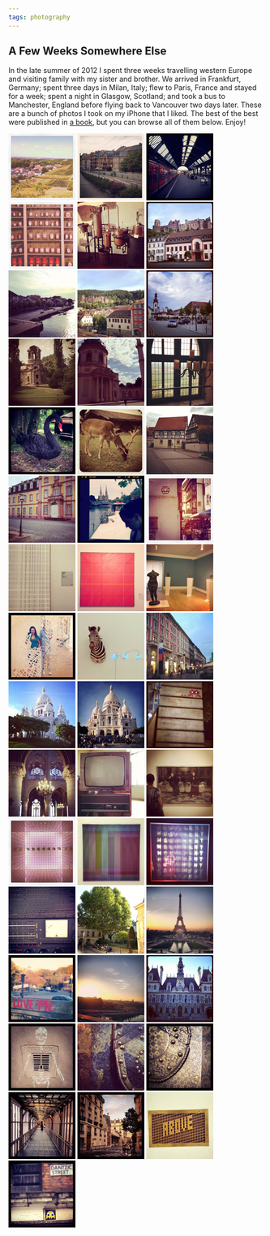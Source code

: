 ```yaml
---
tags: photography
---
```


<article>
<h1>A Few Weeks Somewhere Else</h1>
<p>In the late summer of 2012 I spent three weeks travelling western Europe and visiting family with my sister and brother. We arrived in Frankfurt, Germany; spent three days in Milan, Italy; flew to Paris, France and stayed for a week; spent a night in Glasgow, Scotland; and took a bus to Manchester, England before flying back to Vancouver two days later. These are a bunch of photos I took on my iPhone that I liked. The best of the best were published in <a href="http://www.blurb.ca/b/3576839-a-few-weeks-somewhere-else?redirect=true" target="_new">a book</a>, but you can browse all of them below. Enjoy!</p>
<div class="galleryRow">
    <a href="images/europe/IMG_1088.jpg" class="fancybox" rel="Europe" title="Rauenberg, Germany"><img src="images/europe/IMG_1088-thumb.jpg" width="132" height="132"></a>
    <a href="images/europe/IMG_1096.jpg" class="fancybox" rel="Europe" title="Freiburg, Germany"><img src="images/europe/IMG_1096-thumb.jpg" width="132" height="132"></a>
    <a href="images/europe/IMG_1101.jpg" class="fancybox" rel="Europe" title="Karlsruhe, Germany"><img src="images/europe/IMG_1101-thumb.jpg" width="132" height="132"></a>
    <a href="images/europe/IMG_1162.jpg" class="fancybox" rel="Europe" title="Heidelberg Castle, Heidelberg, Germany"><img src="images/europe/IMG_1162-thumb.jpg" width="132" height="132"></a>
    <a href="images/europe/IMG_1164.jpg" class="fancybox" rel="Europe" title="Heidelberg Castle, Heidelberg, Germany"><img src="images/europe/IMG_1164-thumb.jpg" width="132" height="132"></a>
    <a href="images/europe/IMG_1184.jpg" class="fancybox" rel="Europe" title="Heidelberg, Germany"><img src="images/europe/IMG_1184-thumb.jpg" width="132" height="132"></a>
    <a href="images/europe/IMG_1185.jpg" class="fancybox" rel="Europe" title="Heidelberg, Germany"><img src="images/europe/IMG_1185-thumb.jpg" width="132" height="132"></a>
    <a href="images/europe/IMG_1186.jpg" class="fancybox" rel="Europe" title="Heidelberg, Germany"><img src="images/europe/IMG_1186-thumb.jpg" width="132" height="132"></a>
    <a href="images/europe/IMG_1190.jpg" class="fancybox" rel="Europe" title="Schwetzingen, Germany"><img src="images/europe/IMG_1190-thumb.jpg" width="132" height="132"></a>
    <a href="images/europe/IMG_1191.jpg" class="fancybox" rel="Europe" title="Schwetzingen, Germany"><img src="images/europe/IMG_1191-thumb.jpg" width="132" height="132"></a>
    <a href="images/europe/IMG_1192.jpg" class="fancybox" rel="Europe" title="Schwetzingen, Germany"><img src="images/europe/IMG_1192-thumb.jpg" width="132" height="132"></a>
    <a href="images/europe/IMG_1209.jpg" class="fancybox" rel="Europe" title="Hambach Castle, Germany"><img src="images/europe/IMG_1209-thumb.jpg" width="132" height="132"></a>
    <a href="images/europe/IMG_1215.jpg" class="fancybox" rel="Europe" title="Rauenberg, Germany"><img src="images/europe/IMG_1215-thumb.jpg" width="132" height="132"></a>
    <a href="images/europe/IMG_1218.jpg" class="fancybox" rel="Europe" title="Rauenberg, Germany"><img src="images/europe/IMG_1218-thumb.jpg" width="132" height="132"></a>
    <a href="images/europe/IMG_1226.jpg" class="fancybox" rel="Europe" title="Rotenberg, Germany"><img src="images/europe/IMG_1226-thumb.jpg" width="132" height="132"></a>
    <a href="images/europe/IMG_1236.jpg" class="fancybox" rel="Europe" title="Letzenberg Apotheke, Germany"><img src="images/europe/IMG_1236-thumb.jpg" width="132" height="132"></a>
    <a href="images/europe/IMG_1264.jpg" class="fancybox" rel="Europe" title="Strasbourg, France"><img src="images/europe/IMG_1264-thumb.jpg" width="132" height="132"></a>
    <a href="images/europe/IMG_1265.jpg" class="fancybox" rel="Europe" title="Strasbourg, France"><img src="images/europe/IMG_1265-thumb.jpg" width="132" height="132"></a>
    <a href="images/europe/IMG_1327.jpg" class="fancybox" rel="Europe" title="Galleria d'Arte Moderna, Milan, Italty"><img src="images/europe/IMG_1327-thumb.jpg" width="132" height="132"></a>
    <a href="images/europe/IMG_1328.jpg" class="fancybox" rel="Europe" title="Galleria d'Arte Moderna, Milan, Italty"><img src="images/europe/IMG_1328-thumb.jpg" width="132" height="132"></a>
    <a href="images/europe/IMG_1329.jpg" class="fancybox" rel="Europe" title="Galleria d'Arte Moderna, Milan, Italty"><img src="images/europe/IMG_1329-thumb.jpg" width="132" height="132"></a>
    <a href="images/europe/IMG_1331.jpg" class="fancybox" rel="Europe" title="Galleria d'Arte Moderna, Milan, Italty"><img src="images/europe/IMG_1331-thumb.jpg" width="132" height="132"></a>
    <a href="images/europe/IMG_1333.jpg" class="fancybox" rel="Europe" title="Galleria d'Arte Moderna, Milan, Italty"><img src="images/europe/IMG_1333-thumb.jpg" width="132" height="132"></a>
    <a href="images/europe/IMG_1335.jpg" class="fancybox" rel="Europe" title="Milan, Italty"><img src="images/europe/IMG_1335-thumb.jpg" width="132" height="132"></a>
    <a href="images/europe/IMG_1405.jpg" class="fancybox" rel="Europe" title="Sacré-Cœur, Paris, France"><img src="images/europe/IMG_1405-thumb.jpg" width="132" height="132"></a>
    <a href="images/europe/IMG_1406.jpg" class="fancybox" rel="Europe" title="Sacré-Cœur, Paris, France"><img src="images/europe/IMG_1406-thumb.jpg" width="132" height="132"></a>
    <a href="images/europe/IMG_1413.jpg" class="fancybox" rel="Europe" title="Paris, France"><img src="images/europe/IMG_1413-thumb.jpg" width="132" height="132"></a>
    <a href="images/europe/IMG_1421.jpg" class="fancybox" rel="Europe" title="Notre Dame, Paris, France"><img src="images/europe/IMG_1421-thumb.jpg" width="132" height="132"></a>
    <a href="images/europe/IMG_1482.jpg" class="fancybox" rel="Europe" title="Cité des Sciences, Paris, France"><img src="images/europe/IMG_1482-thumb.jpg" width="132" height="132"></a>
    <a href="images/europe/IMG_1490.jpg" class="fancybox" rel="Europe" title="Musée d'Art Moderne, Paris, France"><img src="images/europe/IMG_1490-thumb.jpg" width="132" height="132"></a>
    <a href="images/europe/IMG_1491.jpg" class="fancybox" rel="Europe" title="Musée d'Art Moderne, Paris, France"><img src="images/europe/IMG_1491-thumb.jpg" width="132" height="132"></a>
    <a href="images/europe/IMG_1492.jpg" class="fancybox" rel="Europe" title="Musée d'Art Moderne, Paris, France"><img src="images/europe/IMG_1492-thumb.jpg" width="132" height="132"></a>
    <a href="images/europe/IMG_1493.jpg" class="fancybox" rel="Europe" title="Musée d'Art Moderne, Paris, France"><img src="images/europe/IMG_1493-thumb.jpg" width="132" height="132"></a>
    <a href="images/europe/IMG_1494.jpg" class="fancybox" rel="Europe" title="Cité des Sciences, Paris, France"><img src="images/europe/IMG_1494-thumb.jpg" width="132" height="132"></a>
    <a href="images/europe/IMG_1524.jpg" class="fancybox" rel="Europe" title="Paris, France"><img src="images/europe/IMG_1524-thumb.jpg" width="132" height="132"></a>
    <a href="images/europe/IMG_1532.jpg" class="fancybox" rel="Europe" title="Paris, France"><img src="images/europe/IMG_1532-thumb.jpg" width="132" height="132"></a>
    <a href="images/europe/IMG_1533.jpg" class="fancybox" rel="Europe" title="Paris, France"><img src="images/europe/IMG_1533-thumb.jpg" width="132" height="132"></a>
    <a href="images/europe/IMG_1534.jpg" class="fancybox" rel="Europe" title="Paris, France"><img src="images/europe/IMG_1534-thumb.jpg" width="132" height="132"></a>
    <a href="images/europe/IMG_1535.jpg" class="fancybox" rel="Europe" title="Hôtel de ville, Paris, France"><img src="images/europe/IMG_1535-thumb.jpg" width="132" height="132"></a>
    <a href="images/europe/IMG_1554.jpg" class="fancybox" rel="Europe" title="Paris, France"><img src="images/europe/IMG_1554-thumb.jpg" width="132" height="132"></a>
    <a href="images/europe/IMG_1560.jpg" class="fancybox" rel="Europe" title="Musée de l'Armée, Paris, France"><img src="images/europe/IMG_1560-thumb.jpg" width="132" height="132"></a>
    <a href="images/europe/IMG_1562.jpg" class="fancybox" rel="Europe" title="Musée de l'Armée, Paris, France"><img src="images/europe/IMG_1562-thumb.jpg" width="132" height="132"></a>
    <a href="images/europe/IMG_1582.jpg" class="fancybox" rel="Europe" title="Musée d'Orsay, Paris, France"><img src="images/europe/IMG_1582-thumb.jpg" width="132" height="132"></a>
    <a href="images/europe/IMG_1650.jpg" class="fancybox" rel="Europe" title="Paris, France"><img src="images/europe/IMG_1650-thumb.jpg" width="132" height="132"></a>
    <a href="images/europe/IMG_1672.jpg" class="fancybox" rel="Europe" title="Glasgow School of Art, Glasgow, Scotland"><img src="images/europe/IMG_1672-thumb.jpg" width="132" height="132"></a>
    <a href="images/europe/IMG_1691.jpg" class="fancybox" rel="Europe" title="Manchester, England"><img src="images/europe/IMG_1691-thumb.jpg" width="132" height="132"></a>
</div>
</article>
<div class="clear"></div>
